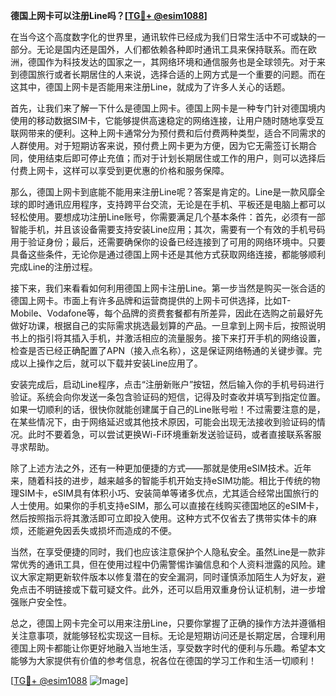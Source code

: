**德国上网卡可以注册Line吗？[[TG💪+ @esim1088](https://t.me/s/esim1088)]**

在当今这个高度数字化的世界里，通讯软件已经成为我们日常生活中不可或缺的一部分。无论是国内还是国外，人们都依赖各种即时通讯工具来保持联系。而在欧洲，德国作为科技发达的国家之一，其网络环境和通信服务也是全球领先。对于来到德国旅行或者长期居住的人来说，选择合适的上网方式是一个重要的问题。而在这其中，德国上网卡是否能用来注册Line，就成为了许多人关心的话题。

首先，让我们来了解一下什么是德国上网卡。德国上网卡是一种专门针对德国境内使用的移动数据SIM卡，它能够提供高速稳定的网络连接，让用户随时随地享受互联网带来的便利。这种上网卡通常分为预付费和后付费两种类型，适合不同需求的人群使用。对于短期访客来说，预付费上网卡更为方便，因为它无需签订长期合同，使用结束后即可停止充值；而对于计划长期居住或工作的用户，则可以选择后付费上网卡，这样可以享受到更优惠的价格和服务保障。

那么，德国上网卡到底能不能用来注册Line呢？答案是肯定的。Line是一款风靡全球的即时通讯应用程序，支持跨平台交流，无论是在手机、平板还是电脑上都可以轻松使用。要想成功注册Line账号，你需要满足几个基本条件：首先，必须有一部智能手机，并且该设备需要支持安装Line应用；其次，需要有一个有效的手机号码用于验证身份；最后，还需要确保你的设备已经连接到了可用的网络环境中。只要具备这些条件，无论你是通过德国上网卡还是其他方式获取网络连接，都能够顺利完成Line的注册过程。

接下来，我们来看看如何利用德国上网卡注册Line。第一步当然是购买一张合适的德国上网卡。市面上有许多品牌和运营商提供的上网卡可供选择，比如T-Mobile、Vodafone等，每个品牌的资费套餐都有所差异，因此在选购之前最好先做好功课，根据自己的实际需求挑选最划算的产品。一旦拿到上网卡后，按照说明书上的指引将其插入手机，并激活相应的流量服务。接下来打开手机的网络设置，检查是否已经正确配置了APN（接入点名称），这是保证网络畅通的关键步骤。完成以上操作之后，就可以下载并安装Line应用了。

安装完成后，启动Line程序，点击“注册新账户”按钮，然后输入你的手机号码进行验证。系统会向你发送一条包含验证码的短信，记得及时查收并填写到指定位置。如果一切顺利的话，很快你就能创建属于自己的Line账号啦！不过需要注意的是，在某些情况下，由于网络延迟或其他技术原因，可能会出现无法接收到验证码的情况。此时不要着急，可以尝试更换Wi-Fi环境重新发送验证码，或者直接联系客服寻求帮助。

除了上述方法之外，还有一种更加便捷的方式——那就是使用eSIM技术。近年来，随着科技的进步，越来越多的智能手机开始支持eSIM功能。相比于传统的物理SIM卡，eSIM具有体积小巧、安装简单等诸多优点，尤其适合经常出国旅行的人士使用。如果你的手机支持eSIM，那么可以直接在线购买德国地区的eSIM卡，然后按照指示将其激活即可立即投入使用。这种方式不仅省去了携带实体卡的麻烦，还能避免因丢失或损坏而造成的不便。

当然，在享受便捷的同时，我们也应该注意保护个人隐私安全。虽然Line是一款非常优秀的通讯工具，但在使用过程中仍需警惕诈骗信息和个人资料泄露的风险。建议大家定期更新软件版本以修复潜在的安全漏洞，同时谨慎添加陌生人为好友，避免点击不明链接或下载可疑文件。此外，还可以启用双重身份认证机制，进一步增强账户安全性。

总之，德国上网卡完全可以用来注册Line，只要你掌握了正确的操作方法并遵循相关注意事项，就能够轻松实现这一目标。无论是短期访问还是长期定居，合理利用德国上网卡都能让你更好地融入当地生活，享受数字时代的便利与乐趣。希望本文能够为大家提供有价值的参考信息，祝各位在德国的学习工作和生活一切顺利！

[[TG💪+ @esim1088](https://t.me/s/esim1088) ![Image](https://i.postimg.cc/4NQfJmqS/Snipaste-2025-05-13-00-14-12.png)]